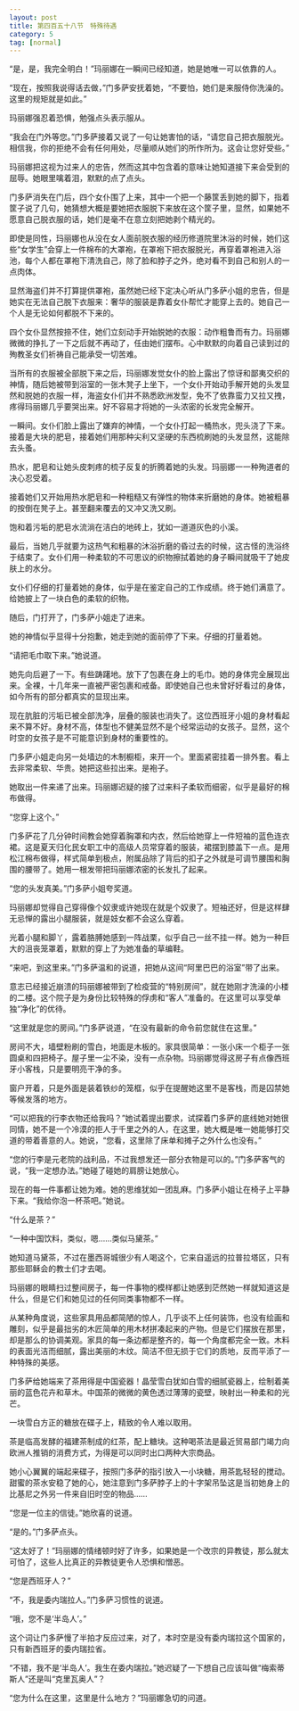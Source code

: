 ```yaml
---
layout: post
title: 第四百五十八节　特殊待遇
category: 5
tag: [normal]
---
```


“是，是，我完全明白！”玛丽娜在一瞬间已经知道，她是她唯一可以依靠的人。

“现在，按照我说得话去做，”门多萨安抚着她，“不要怕，她们是来服侍你洗澡的。这里的规矩就是如此。”

玛丽娜强忍着恐惧，勉强点头表示服从。

“我会在门外等您。”门多萨接着又说了一句让她害怕的话，“请您自己把衣服脱光。相信我，你的拒绝不会有任何用处，尽量顺从她们的所作所为。这会让您好受些。”

玛丽娜把这视为过来人的忠告，然而这其中包含着的意味让她知道接下来会受到的屈辱。她眼里噙着泪，默默的点了点头。

门多萨消失在门后，四个女仆围了上来，其中一个把一个藤筐丢到她的脚下，指着筐子说了几句，她猜想大概是要她把衣服脱下来放在这个筐子里，显然，如果她不愿意自己脱衣服的话，她们是毫不在意立刻把她剥个精光的。

即使是同性，玛丽娜也从没在女人面前脱衣服的经历修道院里沐浴的时候，她们这些“女学生”会穿上一件棉布的大罩袍，在罩袍下把衣服脱光，再穿着罩袍进入浴池，每个人都在罩袍下清洗自己，除了脸和脖子之外，绝对看不到自己和别人的一点肉体。

显然海盗们并不打算提供罩袍，虽然她已经下定决心听从门多萨小姐的忠告，但是她实在无法自己脱下衣服来：奢华的服装是靠着女仆帮忙才能穿上去的。她自己一个人是无论如何都脱不下来的。

四个女仆显然按捺不住，她们立刻动手开始脱她的衣服：动作粗鲁而有力。玛丽娜微微的挣扎了一下之后就不再动了，任由她们摆布。心中默默的向着自己读到过的殉教圣女们祈祷自己能承受一切苦难。

当所有的衣服被全部脱下来之后，玛丽娜发觉女仆的脸上露出了惊讶和鄙夷交织的神情，随后她被带到浴室的一张木凳子上坐下，一个女仆开始动手解开她的头发显然和脱她的衣服一样，海盗女仆们并不熟悉欧洲发型，免不了依靠蛮力又拉又拽，疼得玛丽娜几乎要哭出来。好不容易才将她的一头浓密的长发完全解开。

一瞬间。女仆们脸上露出了嫌弃的神情，一个女仆打起一桶热水，兜头浇了下来。接着是大块的肥皂，接着她们用那种尖利又坚硬的东西梳刷她的头发显然，这能除去头蚤。

热水，肥皂和让她头皮刺疼的梳子反复的折腾着她的头发。玛丽娜一一种殉道者的决心忍受着。

接着她们又开始用热水肥皂和一种粗糙又有弹性的物体来折磨她的身体。她被粗暴的按倒在凳子上。甚至翻来覆去的又冲又洗又刷。

饱和着污垢的肥皂水流淌在洁白的地砖上，犹如一道道灰色的小溪。

最后，当她几乎就要为这热气和粗暴的沐浴折磨的昏过去的时候，这古怪的洗浴终于结束了。女仆们用一种柔软的不可思议的织物擦拭着她的身子瞬间就吸干了她皮肤上的水分。

女仆们仔细的打量着她的身体，似乎是在鉴定自己的工作成绩。终于她们满意了。给她披上了一块白色的柔软的织物。

随后，门打开了，门多萨小姐走了进来。

她的神情似乎显得十分抱歉，她走到她的面前停了下来。仔细的打量着她。

“请把毛巾取下来。”她说道。

她先向后避了一下。有些踌躇地。放下了包裹在身上的毛巾。她的身体完全展现出来。全裸，十几年来一直被严密包裹和戒备。即使她自己也未曾好好看过的身体，如今所有的部分都真实的显现出来。

现在肮脏的污垢已被全部洗净，层叠的服装也消失了。这位西班牙小姐的身材看起来不算不好。身材不高，体型也不健美显然不是个经常运动的女孩子。显然，这个时空的女孩子是不可能意识到身材的重要性的。

门多萨小姐走向另一处墙边的木制橱柜，来开一个。里面紧密挂着一排外套。看上去非常柔软、华贵。她把这些拉出来。是袍子。

她取出一件来递了出来。玛丽娜迟疑的接了过来料子柔软而细密，似乎是最好的棉布做得。

“您穿上这个。”

门多萨花了几分钟时间教会她穿着胸罩和内衣，然后给她穿上一件短袖的蓝色连衣裙。这是夏天归化民女职工中的高级人员常穿着的服装，裙摆到膝盖下一点。是用松江棉布做得，样式简单到极点，附属品除了背后的扣子之外就是可调节腰围和胸围的腰带了。她用一根发带把玛丽娜浓密的长发扎了起来。

“您的头发真美。”门多萨小姐夸奖道。

玛丽娜却觉得自己穿得像个奴隶或许她现在就是个奴隶了。短袖还好，但是这样肆无忌惮的露出小腿服装，就是妓女都不会这么穿着。

光着小腿和脚丫，露着胳膊她感到一阵战栗，似乎自己一丝不挂一样。她为一种巨大的沮丧笼罩着，默默的穿上了为她准备的草编鞋。

“来吧，到这里来。”门多萨温和的说道，把她从这间“阿里巴巴的浴室”带了出来。

意志已经接近崩溃的玛丽娜被带到了检疫营的“特别房间”，就在她刚才洗澡的小楼的二楼。这个院子是为身份比较特殊的俘虏和“客人”准备的。在这里可以享受单独“净化”的优待。

“这里就是您的房间。”门多萨说道，“在没有最新的命令前您就住在这里。”

房间不大，墙壁粉刷的雪白，地面是木板的。家具很简单：一张小床一个柜子一张圆桌和四把椅子。屋子里一尘不染，没有一点杂物。玛丽娜觉得这房子有点像西班牙小客栈，只是要明亮干净的多。

窗户开着，只是外面是装着铁纱的笼框，似乎在提醒她这里不是客栈，而是囚禁她等候发落的地方。

“可以把我的行李衣物还给我吗？”她试着提出要求，试探着门多萨的底线她对她很同情，她不是一个冷漠的拒人于千里之外的人，在这里，她大概是唯一她能够打交道的带着善意的人。她说，“您看，这里除了床单和摊子之外什么也没有。”

“您的行李是元老院的战利品，不过我想发还一部分衣物是可以的。”门多萨客气的说，“我一定想办法。”她碰了碰她的肩膀让她放心。

现在的每一件事都让她为难。她的思维犹如一团乱麻。门多萨小姐让在椅子上平静下来。“我给你泡一杯茶吧。”她说。

“什么是茶？”

“一种中国饮料，类似，嗯……类似马黛茶。”

她知道马黛茶，不过在墨西哥城很少有人喝这个，它来自遥远的拉普拉塔区，只有那些耶稣会的教士们才去喝。

玛丽娜的眼睛扫过整间房子，每一件事物的模样都让她感到茫然她一样就知道这是什么，但是它们和她见过的任何同类事物都不一样。

从某种角度说，这些家具用品都简陋的惊人，几乎谈不上任何装饰，也没有绘画和雕刻，似乎是最拙劣的木匠简单的用木材拼凑起来的产物。但是它们摆放在那里，却是那么的协调美观。家具的每一条边都是整齐的，每一个角度都完全一致。木料的表面光洁而细腻，露出美丽的木纹。简洁不但无损于它们的质地，反而平添了一种特殊的美感。

门多萨给她端来了茶用得是中国瓷器！晶莹雪白犹如白雪的细腻瓷器上，绘制着美丽的蓝色花卉和草木。中国茶的微微的黄色透过薄薄的瓷壁，映射出一种柔和的光芒。

一块雪白方正的糖放在碟子上，精致的令人难以取用。

茶是临高发酵的福建茶制成的红茶，配上糖块。这种喝茶法是最近贸易部门竭力向欧洲人推销的消费方式，为得是可以同时出口两种大宗商品。

她小心翼翼的端起来碟子，按照门多萨的指引放入一小块糖，用茶匙轻轻的搅动。甜蜜的茶水安稳了她的心，她注意到门多萨脖子上的十字架吊坠这是当初她身上的比基尼之外另一件来自旧时空的物品……

“您是一位主的信徒。”她欣喜的说道。

“是的。”门多萨点头。

“这太好了！”玛丽娜的情绪顿时好了许多，如果她是一个改宗的异教徒，那么就太可怕了，这些人比真正的异教徒更令人恐惧和憎恶。

“您是西班牙人？”

“不，我是委内瑞拉人。”门多萨习惯性的说道。

“哦，您不是‘半岛人’。”

这个词让门多萨慢了半拍才反应过来，对了，本时空是没有委内瑞拉这个国家的，只有新西班牙的委内瑞拉省。

“不错，我不是‘半岛人’。我生在委内瑞拉。”她迟疑了一下想自己应该叫做“梅索蒂斯人”还是叫“克里瓦奥人”？

“您为什么在这里，这里是什么地方？”玛丽娜急切的问道。
